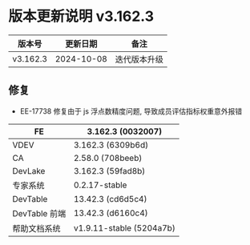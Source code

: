 # 版本更新说明 v3.162.3

| 版本号<br/>   | 更新日期<br/>   | 备注<br/>         |
| ------------- | --------------- | ----------------- |
| v3.162.3<br/> | 2024-10-08<br/> | 迭代版本升级<br/> |

## 修复

- EE-17738  修复由于 js 浮点数精度问题, 导致成员评估指标权重意外报错

| FE <br/>           | 3.162.3 (0032007)<br/>        |
| ------------------ | ----------------------------- |
| VDEV<br/>          | 3.162.3 (6309b6d)<br/>        |
| CA<br/>            | 2.58.0 (708beeb)<br/>         |
| DevLake<br/>       | 3.162.3 (59fad8b)<br/>        |
| 专家系统<br/>      | 0.2.17-stable<br/>            |
| DevTable<br/>      | 13.42.3 (cd6d5c4)<br/>        |
| DevTable 前端<br/> | 13.42.3 (d6160c4)<br/>        |
| 帮助文档系统<br/>  | v1.9.11-stable (5204a7b)<br/> |
